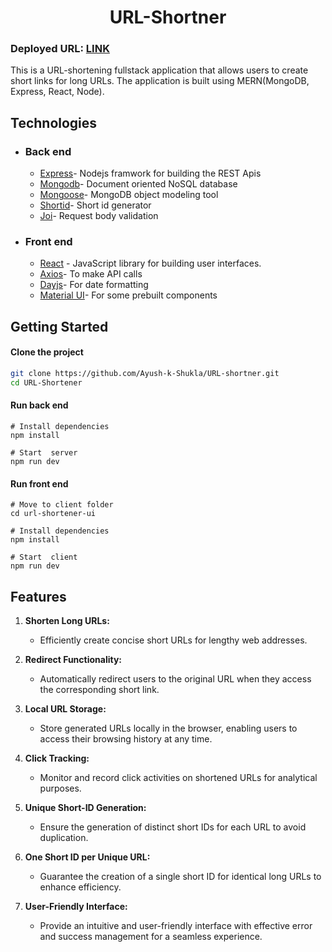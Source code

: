 <h1 align="center">
  URL-Shortner
</h1>

### Deployed URL: [LINK]()

This is a URL-shortening fullstack application that allows users to create short links for long URLs. The application is built using MERN(MongoDB, Express, React, Node).

## Technologies

- ### Back end

  - [Express](https://expressjs.com/)- Nodejs framwork for building the REST Apis
  - [Mongodb](http://mongodb.com/)- Document oriented NoSQL database
  - [Mongoose](https://http://mongoosejs.com)- MongoDB object modeling tool
  - [Shortid](https://www.npmjs.com/package/shortid)- Short id generator
  - [Joi](https://www.npmjs.com/package/joi)- Request body validation

- ### Front end

  - [React](https://reactjs.org/) - JavaScript library for building user interfaces.
  - [Axios](https://www.npmjs.com/package/axios)- To make API calls
  - [Dayjs](https://day.js.org/)- For date formatting
  - [Material UI](https://mui.com/material-ui/)- For some prebuilt components

## Getting Started

#### Clone the project

```sh
git clone https://github.com/Ayush-k-Shukla/URL-shortner.git
cd URL-Shortener
```

#### Run back end

```
# Install dependencies
npm install

# Start  server
npm run dev
```

#### Run front end

```
# Move to client folder
cd url-shortener-ui

# Install dependencies
npm install

# Start  client
npm run dev
```

## Features

1. **Shorten Long URLs:**

   - Efficiently create concise short URLs for lengthy web addresses.

2. **Redirect Functionality:**

   - Automatically redirect users to the original URL when they access the corresponding short link.

3. **Local URL Storage:**

   - Store generated URLs locally in the browser, enabling users to access their browsing history at any time.

4. **Click Tracking:**

   - Monitor and record click activities on shortened URLs for analytical purposes.

5. **Unique Short-ID Generation:**

   - Ensure the generation of distinct short IDs for each URL to avoid duplication.

6. **One Short ID per Unique URL:**

   - Guarantee the creation of a single short ID for identical long URLs to enhance efficiency.

7. **User-Friendly Interface:**
   - Provide an intuitive and user-friendly interface with effective error and success management for a seamless experience.
